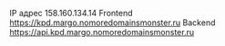 IP адрес 158.160.134.14
Frontend https://kpd.margo.nomoredomainsmonster.ru
Backend https://api.kpd.margo.nomoredomainsmonster.ru